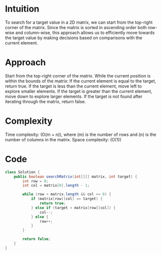 # Intuition
To search for a target value in a 2D matrix, we can start from the top-right corner of the matrix. Since the matrix is sorted in ascending order both row-wise and column-wise, this approach allows us to efficiently move towards the target value by making decisions based on comparisons with the current element.

# Approach
Start from the top-right corner of the matrix.
While the current position is within the bounds of the matrix:
If the current element is equal to the target, return true.
If the target is less than the current element, move left to explore smaller elements.
If the target is greater than the current element, move down to explore larger elements.
If the target is not found after iterating through the matrix, return false.


# Complexity
Time complexity: (O(m + n)), where (m) is the number of rows and (n) is the number of columns in the matrix.
Space complexity: (O(1))

# Code

```java
class Solution {
    public boolean searchMatrix(int[][] matrix, int target) {
        int row = 0;
        int col = matrix[0].length - 1;

        while (row < matrix.length && col >= 0) {
            if (matrix[row][col] == target) {
                return true;
            } else if (target < matrix[row][col]) {
                col--;
            } else {
                row++;
            }
        }

        return false;
    }
}
```